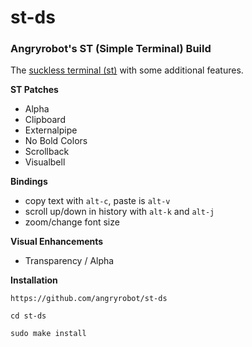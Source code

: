 # st-ds

### Angryrobot's ST (Simple Terminal) Build

The [suckless terminal (st)](https://st.suckless.org/) with some additional features.

**ST Patches**

- Alpha
- Clipboard
- Externalpipe
- No Bold Colors
- Scrollback
- Visualbell

**Bindings**

- copy text with `alt-c`, paste is `alt-v`
- scroll up/down in history with `alt-k` and `alt-j`
- zoom/change font size

**Visual Enhancements**

- Transparency / Alpha

**Installation**

```https://github.com/angryrobot/st-ds```

```cd st-ds```

```sudo make install```

